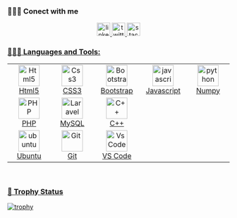 
<!--
**JaberKhanjk/JaberKhanjk** is a ✨ _special_ ✨ repository because its `README.md` (this file) appears on your GitHub profile.

Here are some ideas to get you started:

- 🔭 I’m currently working on ...
- 🌱 I’m currently learning ...
- 👯 I’m looking to collaborate on ...
- 🤔 I’m looking for help with ...
- 💬 Ask me about ...
- 📫 How to reach me: ...
- 😄 Pronouns: ...
- ⚡ Fun fact: ...
-->



 ### 🕵🏻‍♂️ Conect with me
 
  <p align="center">
 <a href="https://www.linkedin.com/in/jaber-khan-6310a4144/" target="_blank"> <img src="https://www.vectorlogo.zone/logos/linkedin/linkedin-icon.svg" alt="linkedin" width="30" height="30"/>
<!--   <a href="#" target="_blank"> <img src="https://www.vectorlogo.zone/logos/codepen/codepen-icon.svg" alt="codepen" width="30" height="30"/> -->
 <a href="https://twitter.com/JaberK6" target="_blank"> <img src="https://www.vectorlogo.zone/logos/twitter/twitter-icon.svg" alt="twitter" width="30" height="30"/>
 <a href="https://stackoverflow.com/users/10585252/jaber-khan?tab=profile" target="_blank"> <img src="https://www.vectorlogo.zone/logos/stackoverflow/stackoverflow-icon.svg" alt="stackoverflow" width="30" height="30"/>
<!--   <a href="#" target="_blank"> <img src="https://www.vectorlogo.zone/logos/pinterest/pinterest-icon.svg" alt="pinterest" width="30" height="30"/> -->
<!--   <a href="#" target="_blank"> <img src="https://www.vectorlogo.zone/logos/skype/skype-icon.svg" alt="skype" width="30" height="30"/> -->
<!--   <a href="#" target="_blank"> <img src="https://www.vectorlogo.zone/logos/whatsapp/whatsapp-icon.svg" alt="whatsapp" width="30" height="30"/> -->
<!--   <a href="#" target="_blank"> <img src="https://www.vectorlogo.zone/logos/figma/figma-icon.svg" alt="figma" width="30" height="30"/> -->
  </p>

  
  


### 👨🏻‍💻 Languages and Tools:
<table align="center">
  <tr>
      <td align="center" width="96">
      <a href="#html5">
        <img src="https://seeklogo.com/images/H/html5-without-wordmark-color-logo-14D252D878-seeklogo.com.png" width="48" height="48" alt="Html5" />
      </a>
      <br>Html5
    </td>   
    <td align="center" width="96">
      <a href="#css3">
        <img src="https://upload.wikimedia.org/wikipedia/commons/thumb/6/62/CSS3_logo.svg/48px-CSS3_logo.svg.png" width="48" height="48" alt="Css3" />
      </a>
      <br>CSS3
    </td>
     <td align="center" width="96">
      <a href="#bootstrap">
        <img src="https://cdn.worldvectorlogo.com/logos/bootstrap-4.svg" width="48" height="48" alt="Bootstrap" />
      </a>
      <br>Bootstrap
    </td>
     <td align="center" width="96">
      <a href="#js">
        <img src="https://upload.wikimedia.org/wikipedia/commons/thumb/9/99/Unofficial_JavaScript_logo_2.svg/1024px-Unofficial_JavaScript_logo_2.svg.png" width="48" height="48" alt="javascript" />
      </a>
      <br>Javascript
    </td>
   <td align="center" width="96">
        <a href="#python">
            <img src="https://www.vectorlogo.zone/logos/numpy/numpy-ar21.svg" width="48" height="48" alt="python" />
        </a>
        <br>Numpy
    </td> 
    
  </tr>

  <tr>
     <td align="center" width="96">
      <a href="#php" >
        <img src="https://i.ibb.co/LzmYpDX/146-1466902-php-logo-png-transparent-php-logo-png-png-removebg-preview.png" width="48" height="48"
        alt="PHP" />
      </a>
      <br>PHP
    </td>
      <td align="center" width="96">
      <a href="#mysql">
        <img src="https://www.logo.wine/a/logo/MySQL/MySQL-Logo.wine.svg" width="48" height="48" alt="Laravel" />
      </a>
      <br>MySQL
    </td>
     <td align="center" width="96">
      <a href="#c++">
        <img src="https://upload.wikimedia.org/wikipedia/commons/1/18/ISO_C%2B%2B_Logo.svg" width="48" height="48" alt="C++" />
      </a>
      <br>C++
    </td>
  </tr>
   <tr>
      <td align="center" width="96">
      <a href="#ubuntu" >
        <img src="https://seeklogo.com/images/U/ubuntu-logo-8FDEC6A07B-seeklogo.com.png" width="48" height="48" alt="ubuntu" />
      </a>
      <br>Ubuntu
    </td>
      <td align="center" width="96">
      <a href="#git" >
        <img src="https://upload.wikimedia.org/wikipedia/commons/thumb/3/3f/Git_icon.svg/1200px-Git_icon.svg.png" width="48" height="48" alt="Git" />
      </a>
      <br>Git
    </td>
      <td align="center"  width="96">
      <a href="#vscode">
        <img src="https://upload.wikimedia.org/wikipedia/commons/9/9a/Visual_Studio_Code_1.35_icon.svg" width="48" height="48" alt="Vs Code" />
      </a>
      <br>VS Code
  </tr>
</table>
  <br />  
  
  
### 🤵 Trophy Status
[![trophy](https://github-profile-trophy.vercel.app/?username=JaberKhanjk)](https://github.com/ryo-ma/github-profile-trophy)
